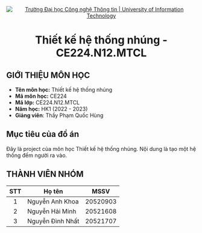<!-- Banner -->
<p align="center">
  <a href="https://www.uit.edu.vn/" title="Trường Đại học Công nghệ Thông tin" style="border: none;">
    <img src="https://i.imgur.com/WmMnSRt.png" alt="Trường Đại học Công nghệ Thông tin | University of Information Technology">
  </a>
</p>

<h1 align="center"><b>Thiết kế hệ thống nhúng - CE224.N12.MTCL </b></h>

## GIỚI THIỆU MÔN HỌC
* **Tên môn học:** Thiết kế hệ thống nhúng
* **Mã môn học:** CE224
* **Mã lớp:** CE224.N12.MTCL
* **Năm học:** HK1 (2022 - 2023)
* **Giảng viên**: Thầy Phạm Quốc Hùng

<!-- ABOUT THE PROJECT -->
## <h2 id="muctieu">Mục tiêu của đồ án</h2>
Đây là project của môn học Thiết kế hệ thống nhúng. Nội dung là tạo một hệ thống đếm người ra vào.

 ## THÀNH VIÊN NHÓM
| STT| Họ tên         | MSSV                 |
|:--:|----------------|------------------------|
| 1  | Nguyễn Anh Khoa      | 20520903 |
| 2  | Nguyễn Hải Minh       | 20521608 |          
| 3  | Nguyễn Đình Nhất         | 20521707 |             


